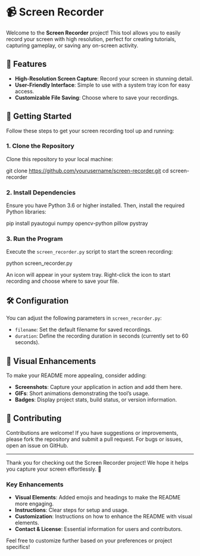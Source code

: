 # 📹 Screen Recorder

Welcome to the **Screen Recorder** project! This tool allows you to easily record your screen with high resolution, perfect for creating tutorials, capturing gameplay, or saving any on-screen activity.

## 🌟 Features

- **High-Resolution Screen Capture**: Record your screen in stunning detail.
- **User-Friendly Interface**: Simple to use with a system tray icon for easy access.
- **Customizable File Saving**: Choose where to save your recordings.

## 🚀 Getting Started

Follow these steps to get your screen recording tool up and running:

### 1. Clone the Repository

Clone this repository to your local machine:

git clone https://github.com/yourusername/screen-recorder.git
cd screen-recorder

### 2. Install Dependencies

Ensure you have Python 3.6 or higher installed. Then, install the required Python libraries:

pip install pyautogui numpy opencv-python pillow pystray

### 3. Run the Program

Execute the `screen_recorder.py` script to start the screen recording:

python screen_recorder.py

An icon will appear in your system tray. Right-click the icon to start recording and choose where to save your file.

## 🛠 Configuration

You can adjust the following parameters in `screen_recorder.py`:

- `filename`: Set the default filename for saved recordings.
- `duration`: Define the recording duration in seconds (currently set to 60 seconds).

## 🎨 Visual Enhancements

To make your README more appealing, consider adding:

- **Screenshots**: Capture your application in action and add them here.
- **GIFs**: Short animations demonstrating the tool’s usage.
- **Badges**: Display project stats, build status, or version information.

## 🤝 Contributing

Contributions are welcome! If you have suggestions or improvements, please fork the repository and submit a pull request. For bugs or issues, open an issue on GitHub.

---

Thank you for checking out the Screen Recorder project! We hope it helps you capture your screen effortlessly. 🌟

### Key Enhancements

- **Visual Elements**: Added emojis and headings to make the README more engaging.
- **Instructions**: Clear steps for setup and usage.
- **Customization**: Instructions on how to enhance the README with visual elements.
- **Contact & License**: Essential information for users and contributors.

Feel free to customize further based on your preferences or project specifics!
